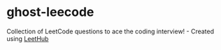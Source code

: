 # ghost-leecode
Collection of LeetCode questions to ace the coding interview! - Created using [LeetHub](https://github.com/QasimWani/LeetHub)
